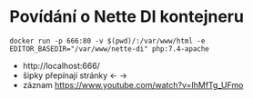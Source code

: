 Povídání o Nette DI kontejneru
=====

```shell script
docker run -p 666:80 -v $(pwd)/:/var/www/html -e EDITOR_BASEDIR="/var/www/nette-di" php:7.4-apache 
```

- http://localhost:666/
- šipky přepínají stránky <- ->
- záznam https://www.youtube.com/watch?v=IhMfTg_UFmo
